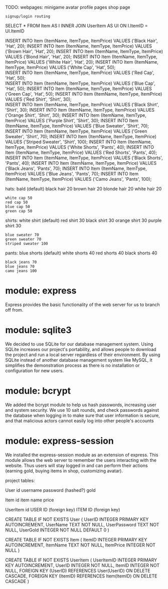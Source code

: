 TODO:
    webpages:
    minigame
    avatar
    profile pages
    shop page

    signup/login routing


SELECT *
FROM Item AS I INNER JOIN UserItem AS UI
ON I.ItemID = UI.ItemID


INSERT INTO Item (ItemName, ItemType, ItemPrice) VALUES ('Black Hair', 'Hat', 20);
INSERT INTO Item (ItemName, ItemType, ItemPrice) VALUES ('Brown Hair', 'Hat', 20); 
INSERT INTO Item (ItemName, ItemType, ItemPrice) VALUES ('Blond Hair', 'Hat', 20); 
INSERT INTO Item (ItemName, ItemType, ItemPrice) VALUES ('White Hair', 'Hat', 20); 
INSERT INTO Item (ItemName, ItemType, ItemPrice) VALUES ('White Cap', 'Hat', 50);  
INSERT INTO Item (ItemName, ItemType, ItemPrice) VALUES ('Red Cap', 'Hat', 50);     
INSERT INTO Item (ItemName, ItemType, ItemPrice) VALUES ('Blue Cap', 'Hat', 50); 
INSERT INTO Item (ItemName, ItemType, ItemPrice) VALUES ('Green Cap', 'Hat', 50); 
INSERT INTO Item (ItemName, ItemType, ItemPrice) VALUES ('Red Shirt', 'Shirt', 30);   
INSERT INTO Item (ItemName, ItemType, ItemPrice) VALUES ('Black Shirt', 'Shirt', 30);
INSERT INTO Item (ItemName, ItemType, ItemPrice) VALUES ('Orange Shirt', 'Shirt', 30);
INSERT INTO Item (ItemName, ItemType, ItemPrice) VALUES ('Purple Shirt', 'Shirt', 30);
INSERT INTO Item (ItemName, ItemType, ItemPrice) VALUES ('Blue Sweater', 'Shirt', 70);
INSERT INTO Item (ItemName, ItemType, ItemPrice) VALUES ('Green Sweater', 'Shirt', 70);
INSERT INTO Item (ItemName, ItemType, ItemPrice) VALUES ('Striped Sweater', 'Shirt', 100);
INSERT INTO Item (ItemName, ItemType, ItemPrice) VALUES ('White Shorts', 'Pants', 40);
INSERT INTO Item (ItemName, ItemType, ItemPrice) VALUES ('Red Shorts', 'Pants', 40);
INSERT INTO Item (ItemName, ItemType, ItemPrice) VALUES ('Black Shorts', 'Pants', 40);
INSERT INTO Item (ItemName, ItemType, ItemPrice) VALUES ('Black Jeans', 'Pants', 70);
INSERT INTO Item (ItemName, ItemType, ItemPrice) VALUES ('Blue Jeans', 'Pants', 70);
INSERT INTO Item (ItemName, ItemType, ItemPrice) VALUES ('Camo Jeans', 'Pants', 100);

hats:
    bald (default)
    black hair 20
    brown hair 20
    blonde hair 20
    white hair 20

    white cap 50
    red cap 50
    blue cap 50
    green cap 50

shirts:
    white shirt (default)
    red shirt 30
    black shirt 30
    orange shirt 30
    purple shirt 30

    blue sweater 70
    green sweater 70
    striped sweater 100

pants:
    blue shorts (default)
    white shorts 40
    red shorts 40
    black shorts 40

    black jeans 70
    blue jeans 70
    camo jeans 100

# module: express

Express provides the basic functionality of the web server for us to branch off from.

# module: sqlite3

We decided to use SQLite for our database management system. Using SQLite increases our project's portability, and allows people to download the project and run a local server regardless of their environment. By using SQLite instead of another database management system like MySQL, it simplifies the demonstration process as there is no installation or configuration for new users.

# module: bcrypt

We added the bcrypt module to help us hash passwords, increasing user and system security. We use 10 salt rounds, and check passwords against the database when logging in to make sure that user information is secure, and that malicious actors cannot easily log into other people's accounts

# module: express-session

We installed the express-session module as an extension of express. This module allows the web server to remember the users interacting with the website. Thus users will stay logged in and can perform their actions (earning gold, buying items in shop, customizing avatar).

project tables:

User
    id
    username
    password (hashed?)
    gold

Item
    id
    item name
    price


UserItem
    id
    USER ID (foreign key)
    ITEM ID (foreign key)


CREATE TABLE IF NOT EXISTS User (
    UserID INTEGER PRIMARY KEY AUTOINCREMENT,
    UserName TEXT NOT NULL,
    UserPassword TEXT NOT NULL,
    UserGold INTEGER NOT NULL DEFAULT 0
)

CREATE TABLE IF NOT EXISTS Item (
    ItemID INTEGER PRIMARY KEY AUTOINCREMENT,
    ItemName TEXT NOT NULL,
    ItemPrice INTEGER NOT NULL
)

CREATE TABLE IF NOT EXISTS UserItem (
    UserItemID INTEGER PRIMARY KEY AUTOINCREMENT,
    UserID INTEGER NOT NULL,
    ItemID INTEGER NOT NULL,
    FOREIGN KEY (UserID) REFERENCES User(UserID) ON DELETE CASCADE,
    FOREIGN KEY (ItemID) REFERENCES Item(ItemID) ON DELETE CASCADE
)
